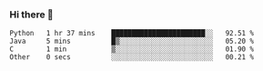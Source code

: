 ### Hi there 👋

<!--START_SECTION:waka-->

```text
Python   1 hr 37 mins    ███████████████████████░░   92.51 %
Java     5 mins          █▒░░░░░░░░░░░░░░░░░░░░░░░   05.20 %
C        1 min           ▒░░░░░░░░░░░░░░░░░░░░░░░░   01.90 %
Other    0 secs          ░░░░░░░░░░░░░░░░░░░░░░░░░   00.21 %
```

<!--END_SECTION:waka-->


<!--
**AnkelMauCastillo/AnkelMauCastillo** is a ✨ _special_ ✨ repository because its `README.md` (this file) appears on your GitHub profile.

Here are some ideas to get you started:

- 🔭 I’m currently working on ...
- 🌱 I’m currently learning ...
- 👯 I’m looking to collaborate on ...
- 🤔 I’m looking for help with ...
- 💬 Ask me about ...
- 📫 How to reach me: ...
- 😄 Pronouns: ...
- ⚡ Fun fact: ...
-->
